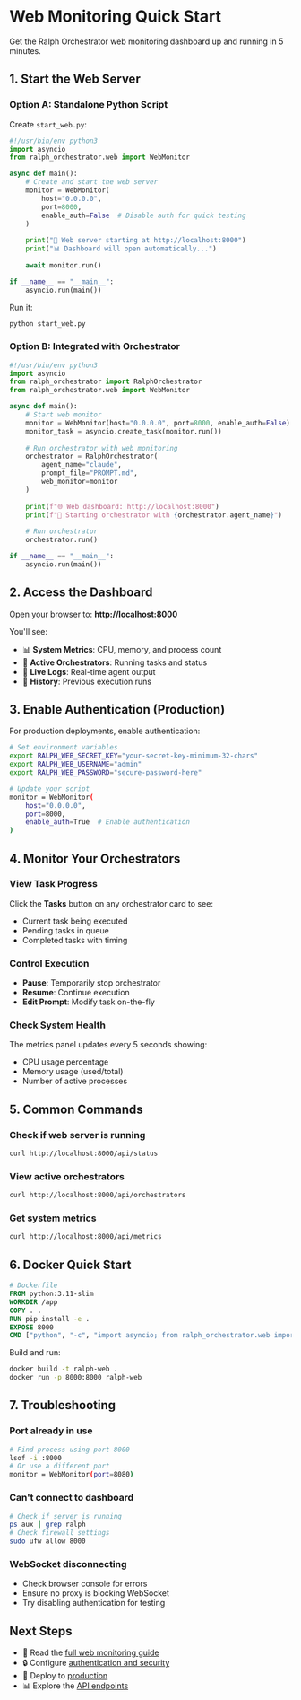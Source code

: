 # Web Monitoring Quick Start

Get the Ralph Orchestrator web monitoring dashboard up and running in 5 minutes.

## 1. Start the Web Server

### Option A: Standalone Python Script

Create `start_web.py`:

```python
#!/usr/bin/env python3
import asyncio
from ralph_orchestrator.web import WebMonitor

async def main():
    # Create and start the web server
    monitor = WebMonitor(
        host="0.0.0.0",
        port=8000,
        enable_auth=False  # Disable auth for quick testing
    )
    
    print("🚀 Web server starting at http://localhost:8000")
    print("📊 Dashboard will open automatically...")
    
    await monitor.run()

if __name__ == "__main__":
    asyncio.run(main())
```

Run it:
```bash
python start_web.py
```

### Option B: Integrated with Orchestrator

```python
#!/usr/bin/env python3
import asyncio
from ralph_orchestrator import RalphOrchestrator
from ralph_orchestrator.web import WebMonitor

async def main():
    # Start web monitor
    monitor = WebMonitor(host="0.0.0.0", port=8000, enable_auth=False)
    monitor_task = asyncio.create_task(monitor.run())
    
    # Run orchestrator with web monitoring
    orchestrator = RalphOrchestrator(
        agent_name="claude",
        prompt_file="PROMPT.md",
        web_monitor=monitor
    )
    
    print(f"🌐 Web dashboard: http://localhost:8000")
    print(f"🤖 Starting orchestrator with {orchestrator.agent_name}")
    
    # Run orchestrator
    orchestrator.run()

if __name__ == "__main__":
    asyncio.run(main())
```

## 2. Access the Dashboard

Open your browser to: **http://localhost:8000**

You'll see:
- 📊 **System Metrics**: CPU, memory, and process count
- 🤖 **Active Orchestrators**: Running tasks and status
- 📝 **Live Logs**: Real-time agent output
- 📜 **History**: Previous execution runs

## 3. Enable Authentication (Production)

For production deployments, enable authentication:

```bash
# Set environment variables
export RALPH_WEB_SECRET_KEY="your-secret-key-minimum-32-chars"
export RALPH_WEB_USERNAME="admin"
export RALPH_WEB_PASSWORD="secure-password-here"

# Update your script
monitor = WebMonitor(
    host="0.0.0.0",
    port=8000,
    enable_auth=True  # Enable authentication
)
```

## 4. Monitor Your Orchestrators

### View Task Progress
Click the **Tasks** button on any orchestrator card to see:
- Current task being executed
- Pending tasks in queue
- Completed tasks with timing

### Control Execution
- **Pause**: Temporarily stop orchestrator
- **Resume**: Continue execution
- **Edit Prompt**: Modify task on-the-fly

### Check System Health
The metrics panel updates every 5 seconds showing:
- CPU usage percentage
- Memory usage (used/total)
- Number of active processes

## 5. Common Commands

### Check if web server is running
```bash
curl http://localhost:8000/api/status
```

### View active orchestrators
```bash
curl http://localhost:8000/api/orchestrators
```

### Get system metrics
```bash
curl http://localhost:8000/api/metrics
```

## 6. Docker Quick Start

```dockerfile
# Dockerfile
FROM python:3.11-slim
WORKDIR /app
COPY . .
RUN pip install -e .
EXPOSE 8000
CMD ["python", "-c", "import asyncio; from ralph_orchestrator.web import WebMonitor; asyncio.run(WebMonitor(host='0.0.0.0', port=8000).run())"]
```

Build and run:
```bash
docker build -t ralph-web .
docker run -p 8000:8000 ralph-web
```

## 7. Troubleshooting

### Port already in use
```bash
# Find process using port 8000
lsof -i :8000
# Or use a different port
monitor = WebMonitor(port=8080)
```

### Can't connect to dashboard
```bash
# Check if server is running
ps aux | grep ralph
# Check firewall settings
sudo ufw allow 8000
```

### WebSocket disconnecting
- Check browser console for errors
- Ensure no proxy is blocking WebSocket
- Try disabling authentication for testing

## Next Steps

- 📖 Read the [full web monitoring guide](./web-monitoring.md)
- 🔒 Configure [authentication and security](./web-monitoring.md#security-considerations)
- 🚀 Deploy to [production](./web-monitoring.md#production-deployment)
- 📊 Explore the [API endpoints](./web-monitoring.md#api-endpoints)